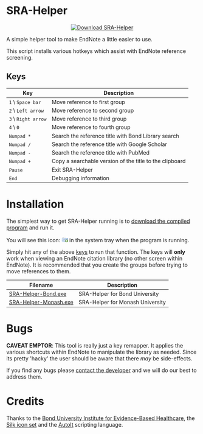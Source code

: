 SRA-Helper
==========

<p align="center"><a href="https://github.com/IEBH/SRA-Helper/raw/master/builds/SRA-Helper-Bond.exe">
  <img src="https://raw.githubusercontent.com/IEBH/SRA-Helper/master/src/img/download.png" alt="Download SRA-Helper"/>
</a></p>

A simple helper tool to make EndNote a little easier to use.

This script installs various hotkeys which assist with EndNote reference screening.


Keys
----

| Key                 | Description                                             |
|---------------------|---------------------------------------------------------|
| `1` \ `Space bar`   | Move reference to first group                           |
| `2` \ `Left arrow`  | Move reference to second group                          |
| `3` \ `Right arrow` | Move reference to third group                           |
| `4` \ `0`           | Move reference to fourth group                          |
| `Numpad *`          | Search the reference title with Bond Library search     |
| `Numpad /`          | Search the reference title with Google Scholar          |
| `Numpad -`          | Search the reference title with PubMed                  |
| `Numpad +`          | Copy a searchable version of the title to the clipboard |
| `Pause`             | Exit SRA-Helper                                         |
| `End`               | Debugging information                                   |



Installation
============
The simplest way to get SRA-Helper running is to [download the compiled program](https://github.com/IEBH/SRA-Helper/raw/master/SRA-Helper.exe) and run it.

You will see this icon: ![SRA-Helper tray icon](src/SRA-Helper.png) in the system tray when the program is running.

Simply hit any of the above [keys](#keys) to run that function. The keys will **only** work when viewing an EndNote citation library (no other screen within EndNote). It is recommended that you create the groups before trying to move references to them.


| Filename                                                                                      | Description                      |
|-----------------------------------------------------------------------------------------------|----------------------------------|
| [SRA-Helper-Bond.exe](https://github.com/IEBH/SRA-Helper/raw/master/SRA-Helper-Bond.exe)     | SRA-Helper for Bond University   |
| [SRA-Helper-Monash.exe](https://github.com/IEBH/SRA-Helper/raw/master/SRA-Helper-Monash.exe) | SRA-Helper for Monash University |


Bugs
====
**CAVEAT EMPTOR**: This tool is really just a key remapper. It applies the various shortcuts within EndNote to manipulate the library as needed. Since its pretty 'hacky' the user should be aware that there *may* be side-effects.

If you find any bugs please [contact the developer](mailto:matt_carter@bond.edu.au) and we will do our best to address them.


Credits
=======
Thanks to the [Bond University Institute for Evidence-Based Healthcare](https://iebh.bond.edu.au), the [Silk icon set](http://www.famfamfam.com/lab/icons/silk) and the [AutoIt](http://autoitscript.com) scripting language.
